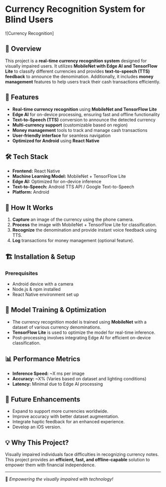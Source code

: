 # Currency Recognition System for Blind Users

![Currency Recognition]

## 📌 Overview
This project is a **real-time currency recognition system** designed for visually impaired users. It utilizes **MobileNet with Edge AI and TensorFlow Lite** to classify different currencies and provides **text-to-speech (TTS) feedback** to announce the denomination. Additionally, it includes **money management** features to help users track their cash transactions efficiently.

## 🚀 Features
- **Real-time currency recognition** using **MobileNet and TensorFlow Lite**
- **Edge AI** for on-device processing, ensuring fast and offline functionality
- **Text-to-Speech (TTS)** conversion to announce the detected currency
- **Multi-currency support** (customizable based on region)
- **Money management** tools to track and manage cash transactions
- **User-friendly interface** for seamless navigation
- **Optimized for Android** using **React Native**

## 🛠️ Tech Stack
- **Frontend:** React Native
- **Machine Learning Model:** MobileNet + TensorFlow Lite
- **Edge AI:** Optimized for on-device inference
- **Text-to-Speech:** Android TTS API / Google Text-to-Speech
- **Platform:** Android

## 📱 How It Works
1. **Capture** an image of the currency using the phone camera.
2. **Process** the image with MobileNet + TensorFlow Lite for classification.
3. **Recognize** the denomination and provide instant voice feedback using TTS.
4. **Log** transactions for money management (optional feature).

## 🏗️ Installation & Setup
### Prerequisites
- Android device with a camera
- Node.js & npm installed
- React Native environment set up


## 🧪 Model Training & Optimization
- The currency recognition model is trained using **MobileNet** with a dataset of various currency denominations.
- **TensorFlow Lite** is used to optimize the model for real-time inference.
- Post-processing involves integrating Edge AI for efficient on-device classification.

## 📊 Performance Metrics
- **Inference Speed:** ~X ms per image
- **Accuracy:** ~X% (Varies based on dataset and lighting conditions)
- **Latency:** Minimal due to Edge AI processing

## 🔮 Future Enhancements
- Expand to support more currencies worldwide.
- Improve accuracy with better dataset augmentation.
- Integrate haptic feedback for an enhanced experience.
- Develop an iOS version.

## 💡 Why This Project?
Visually impaired individuals face difficulties in recognizing currency notes. This project provides an **efficient, fast, and offline-capable** solution to empower them with financial independence.



---
🚀 *Empowering the visually impaired with technology!*

